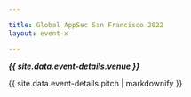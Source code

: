 ```yaml
---

title: Global AppSec San Francisco 2022
layout: event-x

---
```


<!-- rebuild 13 -->

***{{ site.data.event-details.venue }}***

{{ site.data.event-details.pitch | markdownify }}



